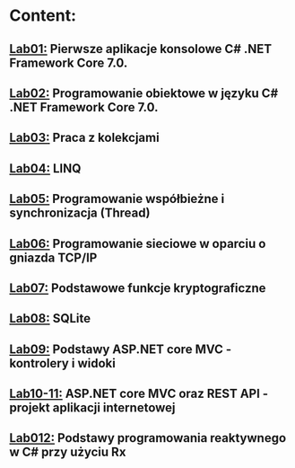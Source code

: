 # Content:
## [Lab01:](https://github.com/Gabi363/CSharp_course/tree/main/lab1) Pierwsze aplikacje konsolowe C# .NET Framework Core 7.0.
## [Lab02:](https://github.com/Gabi363/CSharp_course/tree/main/lab2-bank_app) Programowanie obiektowe w języku C# .NET Framework Core 7.0.
## [Lab03:](https://github.com/Gabi363/CSharp_course/tree/main/lab3) Praca z kolekcjami
## [Lab04:](https://github.com/Gabi363/CSharp_course/tree/main/lab4) LINQ
## [Lab05:](https://github.com/Gabi363/CSharp_course/tree/main/lab5) Programowanie współbieżne i synchronizacja (Thread)
## [Lab06:](https://github.com/Gabi363/CSharp_course/tree/main/lab6) Programowanie sieciowe w oparciu o gniazda TCP/IP
## [Lab07:](https://github.com/Gabi363/CSharp_course/tree/main/lab7) Podstawowe funkcje kryptograficzne
## [Lab08:](https://github.com/Gabi363/CSharp_course/tree/main/lab8) SQLite
## [Lab09:](https://github.com/Gabi363/CSharp_course/tree/main/lab9) Podstawy ASP.NET core MVC - kontrolery i widoki
## [Lab10-11:](https://github.com/Gabi363/CSharp_course/tree/main/lab9) ASP.NET core MVC oraz REST API - projekt aplikacji internetowej
## [Lab012:](https://github.com/Gabi363/CSharp_course/tree/main/lab12) Podstawy programowania reaktywnego w C# przy użyciu Rx

